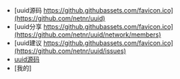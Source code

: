- [uuid源码 https://github.githubassets.com/favicon.ico](https://github.com/netnr/uuid)
- [uuid分享 https://github.githubassets.com/favicon.ico](https://github.com/netnr/uuid/network/members)
- [uuid建议 https://github.githubassets.com/favicon.ico](https://github.com/netnr/uuid/issues)
- [uuid源码](https://gitee.com/netnr/uuid)
- [我的]
